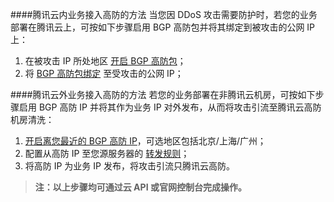 ####腾讯云内业务接入高防的方法
<span>当您因 DDoS 攻击需要防护时，若您的业务部署在腾讯云上，可按如下步骤启用 BGP 高防包并将其绑定到被攻击的公网 IP 上：</span>
<ol>
<li>在被攻击 IP 所处地区 <a href="https://buy.cloud.tencent.com/bgp_sp">开启 BGP 高防包</a>；</li>
<li>将 <a href="https://console.cloud.tencent.com/dayu/bgp"> BGP 高防包绑定</a> 至受攻击的公网 IP；</li>
</ol>

####腾讯云外业务接入高防的方法
<span>若您的业务部署在非腾讯云机房，可按如下步骤启用 BGP 高防 IP 并将其作为业务 IP 对外发布，从而将攻击引流至腾讯云高防机房清洗：</span>
<ol>
<li><a href="https://buy.cloud.tencent.com/bgp_ip">开启离您最近的 BGP 高防 IP</a>，可选地区包括北京/上海/广州；</li>
<li>配置从高防 IP 至您源服务器的 <a href="https://console.cloud.tencent.com/dayu/bgpip/detail/bgpip-000000uo">转发规则</a>；</li>
<li>将高防 IP 为业务 IP 发布，将攻击引流只腾讯云高防。</li>
</ol>

><strong>注：以上步骤均可通过云 API 或官网控制台完成操作。</strong>
